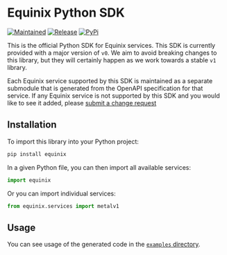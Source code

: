 # Equinix Python SDK

[![Maintained](https://img.shields.io/badge/stability-maintained-green.svg)](https://github.com/equinix-labs/equinix-labs/blob/main/maintained-statement.md)
[![Release](https://img.shields.io/github/v/release/equinix/equinix-sdk-python)](https://github.com/equinix/equinix-sdk-python/releases/latest)
[![PyPi](https://img.shields.io/pypi/v/equinix-sdk-python)](https://img.shields.io/pypi/v/equinix-sdk-python)

This is the official Python SDK for Equinix services.  This SDK is currently provided with a major version of `v0`. We aim to avoid breaking changes to this library, but they will certainly happen as we work towards a stable `v1` library.

Each Equinix service supported by this SDK is maintained as a separate submodule that is generated from the OpenAPI specification for that service.  If any Equinix service is not supported by this SDK and you would like to see it added, please [submit a change request](CONTRIBUTING.md)

## Installation

To import this library into your Python project:

```sh
pip install equinix
```

In a given Python file, you can then import all available services: 

```python
import equinix
```

Or you can import individual services:

```python
from equinix.services import metalv1
```

## Usage

You can see usage of the generated code in the [`examples` directory](https://github.com/equinix/equinix-sdk-python/tree/main/examples).
